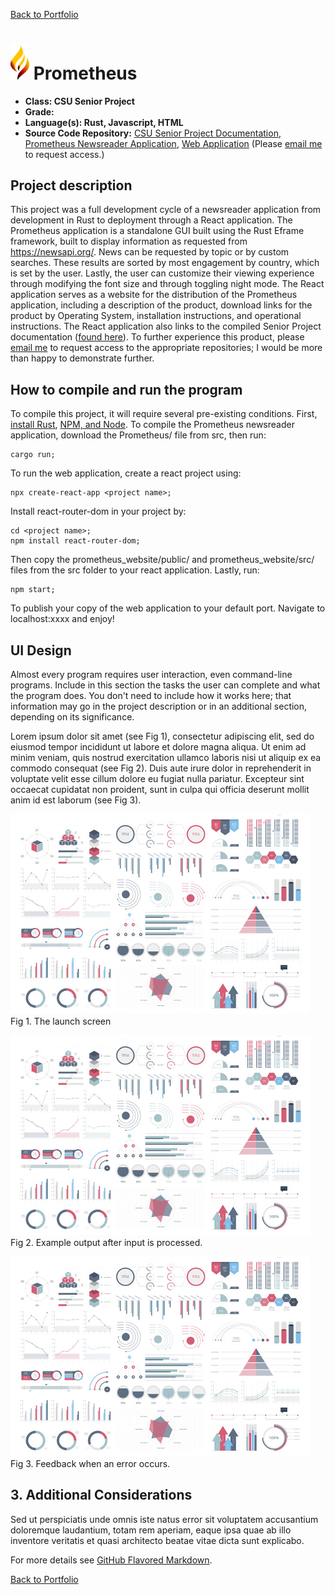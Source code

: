 [Back to Portfolio](./)

<img src="./images/Prometheus/prometheus_logo.png" style="width:30px"> Prometheus
===============

-   **Class: CSU Senior Project** 
-   **Grade:** 
-   **Language(s): Rust, Javascript, HTML** 
-   **Source Code Repository:** [CSU Senior Project Documentation](https://github.com/RicoNoSuave/CSU_Senior_Project), [Prometheus Newsreader Application](https://github.com/RicoNoSuave/Prometheus), [Web Application](https://github.com/RicoNoSuave/prometheus_website)
    (Please [email me](mailto:Ricardo.E.Harris@gmail.com?subject=GitHub%20Access) to request access.)

## Project description

This project was a full development cycle of a newsreader application from development in Rust to deployment through a React application. The Prometheus application is a standalone GUI built using the Rust Eframe framework, built to display information as requested from https://newsapi.org/. News can be requested by topic or by custom searches. These results are sorted by most engagement by country, which is set by the user. Lastly, the user can customize their viewing experience through modifying the font size and through toggling night mode. The React application serves as a website for the distribution of the Prometheus application, including a description of the product, download links for the product by Operating System, installation instructions, and operational instructions.
The React application also links to the compiled Senior Project documentation ([found here](https://github.com/RicoNoSuave/CSU_Senior_Project/blob/master/docs/Prometheus%20Full%20Documentation.md)). To further experience this product, please [email me](mailto:Ricardo.E.Harris@gmail.com?subject=GitHub%20Access) to request access to the appropriate repositories; I would be more than happy to demonstrate further.

## How to compile and run the program

To compile this project, it will require several pre-existing conditions. First, <a href="https://www.rust-lang.org/tools/install">install Rust</a>, 
<a href="https://docs.npmjs.com/downloading-and-installing-node-js-and-npm">NPM, and Node</a>. To compile the Prometheus newsreader application, download the Prometheus/ file from src, then run:
```
cargo run;
```
To run the web application, create a react project using:
```
npx create-react-app <project name>;
```
Install react-router-dom in your project by:
```
cd <project name>;
npm install react-router-dom;
```
Then copy the prometheus_website/public/ and prometheus_website/src/ files from the src folder to your react application. Lastly, run:
```
npm start;
```
To publish your copy of the web application to your default port. Navigate to localhost:xxxx and enjoy!


## UI Design

Almost every program requires user interaction, even command-line programs. Include in this section the tasks the user can complete and what the program does. You don't need to include how it works here; that information may go in the project description or in an additional section, depending on its significance.

Lorem ipsum dolor sit amet (see Fig 1), consectetur adipiscing elit, sed do eiusmod tempor incididunt ut labore et dolore magna aliqua. Ut enim ad minim veniam, quis nostrud exercitation ullamco laboris nisi ut aliquip ex ea commodo consequat (see Fig 2). Duis aute irure dolor in reprehenderit in voluptate velit esse cillum dolore eu fugiat nulla pariatur. Excepteur sint occaecat cupidatat non proident, sunt in culpa qui officia deserunt mollit anim id est laborum (see Fig 3).

![screenshot](images/dummy_thumbnail.jpg)  
Fig 1. The launch screen

![screenshot](images/dummy_thumbnail.jpg)  
Fig 2. Example output after input is processed.

![screenshot](images/dummy_thumbnail.jpg)  
Fig 3. Feedback when an error occurs.

## 3. Additional Considerations

Sed ut perspiciatis unde omnis iste natus error sit voluptatem accusantium doloremque laudantium, totam rem aperiam, eaque ipsa quae ab illo inventore veritatis et quasi architecto beatae vitae dicta sunt explicabo. 

For more details see [GitHub Flavored Markdown](https://guides.github.com/features/mastering-markdown/).

[Back to Portfolio](./)
